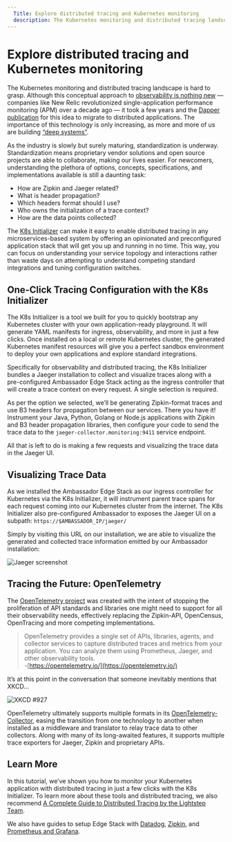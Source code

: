 ```yaml
---
  Title: Explore distributed tracing and Kubernetes monitoring
  description: The Kubernetes monitoring and distributed tracing landscape is complex to grasp. The K8s Initializer can make it easy to enable distributed tracing in any...
---
```


# Explore distributed tracing and Kubernetes monitoring

The Kubernetes monitoring and distributed tracing landscape is hard to grasp. Although this conceptual approach to [observability is nothing new](https://blog.getambassador.io/distributed-tracing-with-java-microdonuts-kubernetes-and-the-ambassador-api-gateway-ace15b62a89e) — companies like New Relic revolutionized single-application performance monitoring (APM) over a decade ago — it took a few years and the [Dapper publication](https://research.google/pubs/pub36356/) for this idea to migrate to distributed applications. The importance of this technology is only increasing, as more and more of us are building [“deep systems”](https://lightstep.com/deep-systems/).

As the industry is slowly but surely maturing, standardization is underway. Standardization means proprietary vendor solutions and open source projects are able to collaborate, making our lives easier. For newcomers, understanding the plethora of options, concepts, specifications, and implementations available is still a daunting task:

* How are Zipkin and Jaeger related?
* What is header propagation?
* Which headers format should I use?
* Who owns the initialization of a trace context?
* How are the data points collected?

The [K8s Initializer](https://app.getambassador.io/initializer/) can make it easy to enable distributed tracing in any microservices-based system by offering an opinionated and preconfigured application stack that will get you up and running in no time. This way, you can focus on understanding your service topology and interactions rather than waste days on attempting to understand competing standard integrations and tuning configuration switches.

## One-Click Tracing Configuration with the K8s Initializer

The K8s Initializer is a tool we built for you to quickly bootstrap any Kubernetes cluster with your own application-ready playground. It will generate YAML manifests for ingress, observability, and more in just a few clicks. Once installed on a local or remote Kubernetes cluster, the generated Kubernetes manifest resources will give you a perfect sandbox environment to deploy your own applications and explore standard integrations.

Specifically for observability and distributed tracing, the K8s Initializer bundles a Jaeger installation to collect and visualize traces along with a pre-configured Ambassador Edge Stack acting as the ingress controller that will create a trace context on every request. A single selection is required.

As per the option we selected, we’ll be generating Zipkin-format traces and use B3 headers for propagation between our services. There you have it! Instrument your Java, Python, Golang or Node.js applications with Zipkin and B3 header propagation libraries, then configure your code to send the trace data to the `jaeger-collector.monitoring:9411` service endpoint.

All that is left to do is making a few requests and visualizing the trace data in the Jaeger UI.

## Visualizing Trace Data

As we installed the Ambassador Edge Stack as our ingress controller for Kubernetes via the K8s Initializer, it will instrument parent trace spans for each request coming into our Kubernetes cluster from the internet. The K8s Initializer also pre-configured Ambassador to exposes the Jaeger UI on a subpath: `https://$AMBASSADOR_IP/jaeger/`

Simply by visiting this URL on our installation, we are able to visualize the generated and collected trace information emitted by our Ambassador installation:

![Jaeger screenshot](../../images/jaeger.png)

## Tracing the Future: OpenTelemetry

The [OpenTelemetry project](https://opentelemetry.io/) was created with the intent of stopping the proliferation of API standards and libraries one might need to support for all their observability needs, effectively replacing the Zipkin-API, OpenCensus, OpenTracing and more competing implementations.

> OpenTelemetry provides a single set of APIs, libraries, agents, and collector services to capture distributed traces and metrics from your application. You can analyze them using Prometheus, Jaeger, and other observability tools.<br/>
-[https://opentelemetry.io/](https://opentelemetry.io/)

It’s at this point in the conversation that someone inevitably mentions that XKCD...

![XKCD #927](../../images/xkcd.png)

OpenTelemetry ultimately supports multiple formats in its [OpenTelemetry-Collector](https://github.com/open-telemetry/opentelemetry-collector), easing the transition from one technology to another when installed as a middleware and translator to relay trace data to other collectors. Along with many of its long-awaited features, it supports multiple trace exporters for Jaeger, Zipkin and proprietary APIs.

## Learn More
In this tutorial, we’ve shown you how to monitor your Kubernetes application with distributed tracing in just a few clicks with the K8s Initializer. To learn more about these tools and distributed tracing, we also recommend [A Complete Guide to Distributed Tracing by the Lightstep Team](https://lightstep.com/distributed-tracing/).

We also have guides to setup Edge Stack with [Datadog](../tracing-datadog/), [Zipkin](../tracing-zipkin/), and [Prometheus and Grafana](../prometheus).
